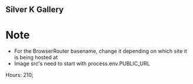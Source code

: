 ## Silver K Gallery

# Note
- For the BrowserRouter basename, change it depending on which site it is being hosted at
- Image src's need to start with process.env.PUBLIC_URL

Hours: 210;